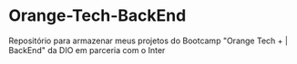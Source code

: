 # Orange-Tech-BackEnd
Repositório para armazenar meus projetos do Bootcamp "Orange Tech + | BackEnd" da DIO em parceria com o Inter
